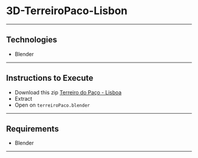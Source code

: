 # 3D-TerreiroPaco-Lisbon



---

## Technologies

- Blender

---

## Instructions to Execute

- Download this zip [Terreiro do Paço - Lisboa](https://drive.google.com/file/d/1qBDZS8vcQc0IF9ftoRGI25hRdBCtIOGc/view?usp=sharing)
- Extract 
- Open on `terreiroPaco.blender`

---

## Requirements

- Blender

---
